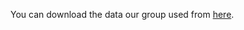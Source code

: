  You can download the data our group used from [here](https://drive.google.com/open?id=1wfTXrzke0oBqDL6m1eZoq_moyu--X97L).
